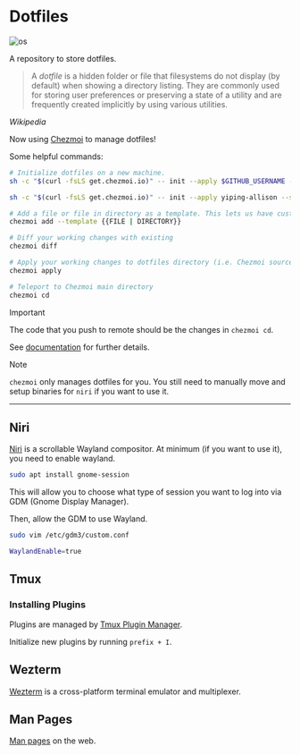 # Dotfiles

![os](https://img.shields.io/badge/os-Pop!_OS%2022.04-blue)

A repository to store dotfiles.

> A _dotfile_ is a hidden folder or file that filesystems do not display (by default) when showing a directory listing.
> They are commonly used for storing user preferences or preserving a state of a utility and are frequently created
> implicitly by using various utilities.

_Wikipedia_

Now using [Chezmoi](https://www.chezmoi.io/) to manage dotfiles!

Some helpful commands:

```sh
# Initialize dotfiles on a new machine.
sh -c "$(curl -fsLS get.chezmoi.io)" -- init --apply $GITHUB_USERNAME --ssh

sh -c "$(curl -fsLS get.chezmoi.io)" -- init --apply yiping-allison --ssh
```

```sh
# Add a file or file in directory as a template. This lets us have custom values or configurations per machine.
chezmoi add --template {{FILE | DIRECTORY}}
```

```sh
# Diff your working changes with existing
chezmoi diff
```

```sh
# Apply your working changes to dotfiles directory (i.e. Chezmoi source vs ~/.config)
chezmoi apply
```

```sh
# Teleport to Chezmoi main directory
chezmoi cd
```

> [!IMPORTANT]
> The code that you push to remote should be the changes in `chezmoi cd`.

See [documentation](https://www.chezmoi.io/user-guide/daily-operations/) for further details.

> [!NOTE]
> `chezmoi` only manages dotfiles for you. You still need to manually move and setup binaries for `niri` if you want to use it.

---

## Niri

[Niri](https://github.com/YaLTeR/niri) is a scrollable Wayland compositor. At minimum (if you want to use it), you need to enable wayland.

```sh
sudo apt install gnome-session
```

This will allow you to choose what type of session you want to log into via GDM (Gnome Display Manager).

Then, allow the GDM to use Wayland.

```sh
sudo vim /etc/gdm3/custom.conf
```

```sh
WaylandEnable=true
```

## Tmux

### Installing Plugins

Plugins are managed by [Tmux Plugin Manager](https://github.com/tmux-plugins/tpm).

Initialize new plugins by running `prefix + I`.

## Wezterm

[Wezterm](https://wezfurlong.org/wezterm/index.html) is a cross-platform terminal emulator and multiplexer.

## Man Pages

[Man pages](https://www.mankier.com/) on the web.
